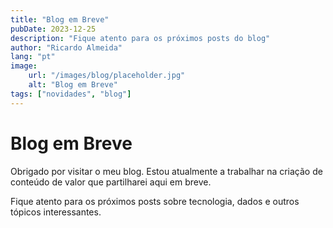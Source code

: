 ```yaml
---
title: "Blog em Breve"
pubDate: 2023-12-25
description: "Fique atento para os próximos posts do blog"
author: "Ricardo Almeida"
lang: "pt"
image:
    url: "/images/blog/placeholder.jpg"
    alt: "Blog em Breve"
tags: ["novidades", "blog"]
---
```


# Blog em Breve

Obrigado por visitar o meu blog. Estou atualmente a trabalhar na criação de conteúdo de valor que partilharei aqui em breve.

Fique atento para os próximos posts sobre tecnologia, dados e outros tópicos interessantes. 